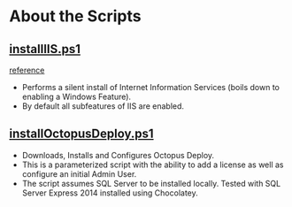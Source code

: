 About the Scripts
=================

## [installIIS.ps1](installIIS.ps1)

[reference](https://docs.microsoft.com/en-us/iis/install/installing-iis-85/installing-iis-85-on-windows-server-2012-r2)

* Performs a silent install of Internet Information Services (boils down to enabling a Windows Feature). 
* By default all subfeatures of IIS are enabled.

## [installOctopusDeploy.ps1](installOctopusDeploy.ps1)

* Downloads, Installs and Configures Octopus Deploy. 
* This is a parameterized script with the ability to add a license as well as configure an initial Admin User.
* The script assumes SQL Server to be installed locally. Tested with SQL Server Express 2014 installed using Chocolatey.
